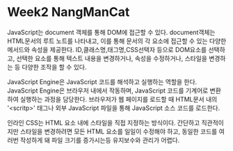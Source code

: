 # Week2 NangManCat

JavaScript는 document 객체를 통해 DOM에 접근할 수 있다. document객체는 HTML문서의 루트 노트를 나타내고,
이를 통해 문서의 각 요소에 접근할 수 있는 다양한 메서드와 속성을 제공한다. ID,클래스명,태그명,CSS선택자 등으로 DOM요소를 선택하고, 선택한 요소를 통해 텍스트 내용을 변경하거나, 속성을 수정하거나, 스타일을 변경하는 등 다양한 조작을 할 수 있다. 

JavaScript Engine은 JavaScript 코드를 해석하고 실행하는 역할을 한다. JavaScript Engine은 브라우저 내에서 작동하며, JavaScript 코드를 기계어로 변환하여 실행하는 과정을 담당한다. 브라우저가 웹 페이지를 로드할 때 HTML문서 내의 '\<scritp>' 태그나 외부 JavaScript 파일을 통해 JavaScript 소스 코드를 로드한다.

인라인 CSS는 HTML 요소 내에 스타일을 직접 지정하는 방식이다. 간단하고 직관적이지만 스타일을 변경하려면 모든 HTML 요소를 일일이 수정해야 하고, 동일한 코드를 여러번 작성하게 돼 파일 크기를 증가시는등 유지보수와 관리가 어렵다.
